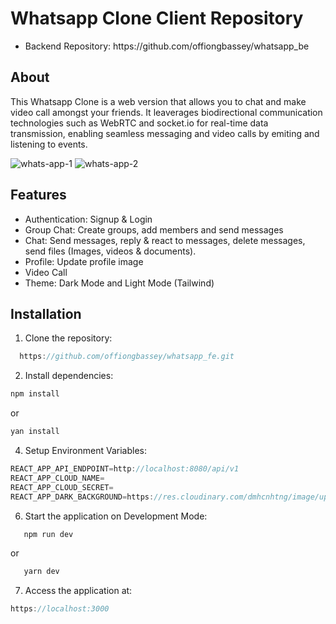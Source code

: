 <h1>Whatsapp Clone Client Repository</h1>
<ul>
  <li>Backend Repository: https://github.com/offiongbassey/whatsapp_be</li>
</ul>

<h2>About</h2>
<p>This Whatsapp Clone is a web version that allows you to chat and make video call amongst your friends. It leaverages biodirectional communication technologies such as WebRTC and socket.io for real-time data transmission, enabling seamless messaging and video calls by emiting and listening to events.</p>

<img src="https://res.cloudinary.com/dfhabqprq/image/upload/v1727498046/what-1_pjs3qh.png" alt="whats-app-1" />
<img src="https://res.cloudinary.com/dfhabqprq/image/upload/v1727498418/what-2_2_cvuxbv.png" alt="whats-app-2" />

<h2>Features</h2>
<ul>
  <li>Authentication: Signup & Login</li>
  <li>Group Chat: Create groups, add members and send messages</li>
  <li>Chat: Send messages, reply & react to messages, delete messages, send files (Images, videos & documents).</li>
  <li>Profile: Update profile image</li>
  <li>Video Call</li>
  <li>Theme: Dark Mode and Light Mode (Tailwind)</li>
</ul>

<h2>Installation</h2>

1. Clone the repository:
```js
  https://github.com/offiongbassey/whatsapp_fe.git
```

2. Install dependencies:
```js
npm install
```
or 
```js
yan install
```

4. Setup Environment Variables:
```js
REACT_APP_API_ENDPOINT=http://localhost:8080/api/v1
REACT_APP_CLOUD_NAME=
REACT_APP_CLOUD_SECRET=
REACT_APP_DARK_BACKGROUND=https://res.cloudinary.com/dmhcnhtng/image/upload/v1677358270/Untitled-1_copy_rpx8yb.jpg
```

6. Start the application on Development Mode:
```js
   npm run dev
```
   or
```js
   yarn dev
```

7. Access the application at:
```js
https://localhost:3000
```


